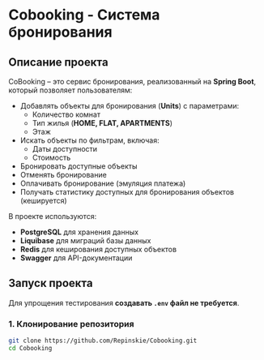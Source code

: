 # Cobooking - Система бронирования

## Описание проекта

CoBooking – это сервис бронирования, реализованный на **Spring Boot**, который позволяет пользователям:

- Добавлять объекты для бронирования (**Units**) с параметрами:
  - Количество комнат
  - Тип жилья (**HOME, FLAT, APARTMENTS**)
  - Этаж
- Искать объекты по фильтрам, включая:
  - Даты доступности
  - Стоимость
- Бронировать доступные объекты
- Отменять бронирование
- Оплачивать бронирование (эмуляция платежа)
- Получать статистику доступных для бронирования объектов (кешируется)

В проекте используются:
- **PostgreSQL** для хранения данных
- **Liquibase** для миграций базы данных
- **Redis** для кеширования доступных объектов
- **Swagger** для API-документации

## Запуск проекта

Для упрощения тестирования **создавать `.env` файл не требуется**.

### 1. Клонирование репозитория

```sh
git clone https://github.com/Repinskie/Cobooking.git
cd Cobooking
